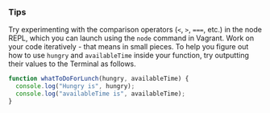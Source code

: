 ### Tips
Try experimenting with the comparison operators (`<`, `>`, `===`, etc.) in the node REPL, which you can launch using the `node` command in Vagrant.
Work on your code iteratively - that means in small pieces.
To help you figure out how to use `hungry` and `availableTime` inside your function, try outputting their values to the Terminal as follows.
```javascript 
function whatToDoForLunch(hungry, availableTime) {
  console.log("Hungry is", hungry);
  console.log("availableTime is", availableTime);
}
```
